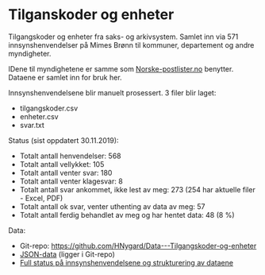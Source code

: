 # Tilganskoder og enheter

Tilgangskoder og enheter fra saks- og arkivsystem. Samlet inn via 571 innsynshenvendelser på Mimes Brønn til kommuner,
departement og andre myndigheter.

IDene til myndighetene er samme som [Norske-postlister.no](https://norske-postlister.no/) benytter. Dataene er samlet inn for bruk her.

Innsynshenvendelsene blir manuelt prosessert. 3 filer blir laget:
- tilgangskoder.csv
- enheter.csv
- svar.txt

Status (sist oppdatert 30.11.2019):
- Totalt antall henvendelser: 568
- Totalt antall vellykket: 105
- Totalt antall venter svar: 180
- Totalt antall venter klagesvar: 8
- Totalt antall svar ankommet, ikke lest av meg: 273 (254 har aktuelle filer - Excel, PDF)
- Totalt antall ok svar, venter uthenting av data av meg: 57
- Totalt antall ferdig behandlet av meg og har hentet data: 48 (8 %)

Data:
- Git-repo: https://github.com/HNygard/Data---Tilgangskoder-og-enheter
- [JSON-data](./json/) (ligger i Git-repo)
- [Full status på innsynshenvendelsene og strukturering av dataene](./data/)